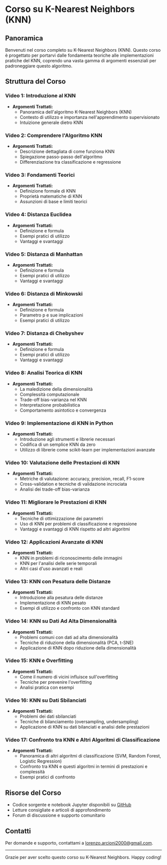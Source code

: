 # Corso su K-Nearest Neighbors (KNN)

## Panoramica
Benvenuti nel corso completo su K-Nearest Neighbors (KNN). Questo corso è progettato per portarvi dalle fondamenta teoriche alle implementazioni pratiche del KNN, coprendo una vasta gamma di argomenti essenziali per padroneggiare questo algoritmo.

## Struttura del Corso

### Video 1: Introduzione al KNN
- **Argomenti Trattati:**
  - Panoramica dell'algoritmo K-Nearest Neighbors (KNN)
  - Contesto di utilizzo e importanza nell'apprendimento supervisionato
  - Intuizione generale dietro KNN

### Video 2: Comprendere l'Algoritmo KNN
- **Argomenti Trattati:**
  - Descrizione dettagliata di come funziona KNN
  - Spiegazione passo-passo dell'algoritmo
  - Differenziazione tra classificazione e regressione

### Video 3: Fondamenti Teorici
- **Argomenti Trattati:**
  - Definizione formale di KNN
  - Proprietà matematiche di KNN
  - Assunzioni di base e limiti teorici

### Video 4: Distanza Euclidea
- **Argomenti Trattati:**
  - Definizione e formula
  - Esempi pratici di utilizzo
  - Vantaggi e svantaggi

### Video 5: Distanza di Manhattan
- **Argomenti Trattati:**
  - Definizione e formula
  - Esempi pratici di utilizzo
  - Vantaggi e svantaggi

### Video 6: Distanza di Minkowski
- **Argomenti Trattati:**
  - Definizione e formula
  - Parametro p e sue implicazioni
  - Esempi pratici di utilizzo

### Video 7: Distanza di Chebyshev
- **Argomenti Trattati:**
  - Definizione e formula
  - Esempi pratici di utilizzo
  - Vantaggi e svantaggi

### Video 8: Analisi Teorica di KNN
- **Argomenti Trattati:**
  - La maledizione della dimensionalità
  - Complessità computazionale
  - Trade-off bias-varianza nel KNN
  - Interpretazione probabilistica
  - Comportamento asintotico e convergenza

### Video 9: Implementazione di KNN in Python
- **Argomenti Trattati:**
  - Introduzione agli strumenti e librerie necessari
  - Codifica di un semplice KNN da zero
  - Utilizzo di librerie come scikit-learn per implementazioni avanzate

### Video 10: Valutazione delle Prestazioni di KNN
- **Argomenti Trattati:**
  - Metriche di valutazione: accuracy, precision, recall, F1-score
  - Cross-validation e tecniche di validazione incrociata
  - Analisi dei trade-off bias-varianza

### Video 11: Migliorare le Prestazioni di KNN
- **Argomenti Trattati:**
  - Tecniche di ottimizzazione dei parametri
  - Uso di KNN per problemi di classificazione e regressione
  - Vantaggi e svantaggi di KNN rispetto ad altri algoritmi

### Video 12: Applicazioni Avanzate di KNN
- **Argomenti Trattati:**
  - KNN in problemi di riconoscimento delle immagini
  - KNN per l'analisi delle serie temporali
  - Altri casi d'uso avanzati e reali

### Video 13: KNN con Pesatura delle Distanze
- **Argomenti Trattati:**
  - Introduzione alla pesatura delle distanze
  - Implementazione di KNN pesato
  - Esempi di utilizzo e confronto con KNN standard

### Video 14: KNN su Dati Ad Alta Dimensionalità
- **Argomenti Trattati:**
  - Problemi comuni con dati ad alta dimensionalità
  - Tecniche di riduzione della dimensionalità (PCA, t-SNE)
  - Applicazione di KNN dopo riduzione della dimensionalità

### Video 15: KNN e Overfitting
- **Argomenti Trattati:**
  - Come il numero di vicini influisce sull'overfitting
  - Tecniche per prevenire l'overfitting
  - Analisi pratica con esempi

### Video 16: KNN su Dati Sbilanciati
- **Argomenti Trattati:**
  - Problemi dei dati sbilanciati
  - Tecniche di bilanciamento (oversampling, undersampling)
  - Applicazione di KNN su dati bilanciati e analisi delle prestazioni

### Video 17: Confronto tra KNN e Altri Algoritmi di Classificazione
- **Argomenti Trattati:**
  - Panoramica di altri algoritmi di classificazione (SVM, Random Forest, Logistic Regression)
  - Confronto tra KNN e questi algoritmi in termini di prestazioni e complessità
  - Esempi pratici di confronto

## Risorse del Corso
- Codice sorgente e notebook Jupyter disponibili su [GitHub](#)
- Letture consigliate e articoli di approfondimento
- Forum di discussione e supporto comunitario

## Contatti
Per domande e supporto, contattami a [lorenzo.arcioni2000@gmail.com](mailto:lorenzo.arcioni2000@gmail.com).

---

Grazie per aver scelto questo corso su K-Nearest Neighbors. Happy coding!